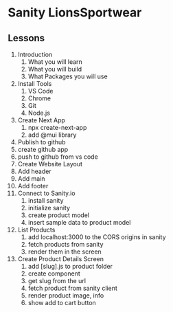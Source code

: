 # Sanity LionsSportwear

 ## Lessons

 1. Introduction
    1. What you will learn
    2. What you will build
    3. What Packages you will use
 2. Install Tools
    1. VS Code
    2. Chrome
    3. Git
    4. Node.js
 3. Create Next App
    1. npx create-next-app
    2. add @mui library
4. Publish to github
  1. create github app 
  2. push to github from vs code
5. Create Website Layout 
  1. Add header
  2. Add main
  3. Add footer
6. Connect to Sanity.io
    1. install sanity
    2. initialize sanity
    3. create product model
    4. insert sample data to product model
7. List Products
    1. add localhost:3000 to the CORS origins in sanity
    2. fetch products from sanity
    3. render them in the screen
8. Create Product Details Screen
    1. add [slug].js to product folder
    2. create component
    3. get slug from the url
    4. fetch product from sanity client
    5. render product image, info
    6. show add to cart button    